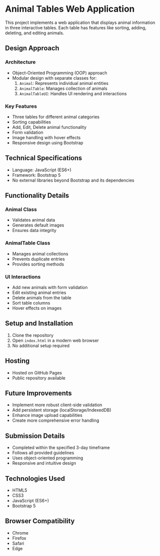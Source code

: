# Animal Tables Web Application

This project implements a web application that displays animal information in three interactive tables. Each table has features like sorting, adding, deleting, and editing animals.

## Design Approach

### Architecture
- Object-Oriented Programming (OOP) approach
- Modular design with separate classes for:
  1. `Animal`: Represents individual animal entities
  2. `AnimalTable`: Manages collection of animals
  3. `AnimalTableUI`: Handles UI rendering and interactions

### Key Features
- Three tables for different animal categories
- Sorting capabilities
- Add, Edit, Delete animal functionality
- Form validation
- Image handling with hover effects
- Responsive design using Bootstrap

## Technical Specifications
- Language: JavaScript (ES6+)
- Framework: Bootstrap 5
- No external libraries beyond Bootstrap and its dependencies

## Functionality Details

### Animal Class
- Validates animal data
- Generates default images
- Ensures data integrity

### AnimalTable Class
- Manages animal collections
- Prevents duplicate entries
- Provides sorting methods

### UI Interactions
- Add new animals with form validation
- Edit existing animal entries
- Delete animals from the table
- Sort table columns
- Hover effects on images

## Setup and Installation
1. Clone the repository
2. Open `index.html` in a modern web browser
3. No additional setup required

## Hosting
- Hosted on GitHub Pages
- Public repository available

## Future Improvements
- Implement more robust client-side validation
- Add persistent storage (localStorage/IndexedDB)
- Enhance image upload capabilities
- Create more comprehensive error handling

## Submission Details
- Completed within the specified 3-day timeframe
- Follows all provided guidelines
- Uses object-oriented programming
- Responsive and intuitive design

## Technologies Used
- HTML5
- CSS3
- JavaScript (ES6+)
- Bootstrap 5

## Browser Compatibility
- Chrome
- Firefox
- Safari
- Edge
